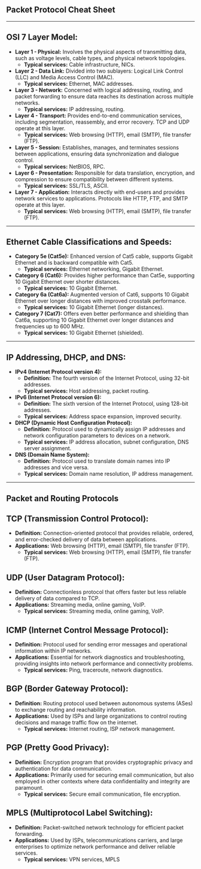 ## Packet Protocol Cheat Sheet

----------------------------------------------------

## OSI 7 Layer Model:
- **Layer 1 - Physical:** Involves the physical aspects of transmitting data, such as voltage levels, cable types, and physical network topologies.  
  - **Typical services:** Cable infrastructure, NICs.
- **Layer 2 - Data Link:** Divided into two sublayers: Logical Link Control (LLC) and Media Access Control (MAC).  
  - **Typical services:** Ethernet, MAC addresses.
- **Layer 3 - Network:** Concerned with logical addressing, routing, and packet forwarding to ensure data reaches its destination across multiple networks.  
  - **Typical services:** IP addressing, routing.
- **Layer 4 - Transport:** Provides end-to-end communication services, including segmentation, reassembly, and error recovery. TCP and UDP operate at this layer.  
  - **Typical services:** Web browsing (HTTP), email (SMTP), file transfer (FTP).
- **Layer 5 - Session:** Establishes, manages, and terminates sessions between applications, ensuring data synchronization and dialogue control.  
  - **Typical services:** NetBIOS, RPC.
- **Layer 6 - Presentation:** Responsible for data translation, encryption, and compression to ensure compatibility between different systems.  
  - **Typical services:** SSL/TLS, ASCII.
- **Layer 7 - Application:** Interacts directly with end-users and provides network services to applications. Protocols like HTTP, FTP, and SMTP operate at this layer.  
  - **Typical services:** Web browsing (HTTP), email (SMTP), file transfer (FTP).

----------------------------------------------------

## Ethernet Cable Classifications and Speeds:
- **Category 5e (Cat5e):** Enhanced version of Cat5 cable, supports Gigabit Ethernet and is backward compatible with Cat5.  
  - **Typical services:** Ethernet networking, Gigabit Ethernet.
- **Category 6 (Cat6):** Provides higher performance than Cat5e, supporting 10 Gigabit Ethernet over shorter distances.  
  - **Typical services:** 10 Gigabit Ethernet.
- **Category 6a (Cat6a):** Augmented version of Cat6, supports 10 Gigabit Ethernet over longer distances with improved crosstalk performance.  
  - **Typical services:** 10 Gigabit Ethernet (longer distances).
- **Category 7 (Cat7):** Offers even better performance and shielding than Cat6a, supporting 10 Gigabit Ethernet over longer distances and frequencies up to 600 MHz.  
  - **Typical services:** 10 Gigabit Ethernet (shielded).

----------------------------------------------------

## IP Addressing, DHCP, and DNS:
- **IPv4 (Internet Protocol version 4):** 
  - **Definition:** The fourth version of the Internet Protocol, using 32-bit addresses.
  - **Typical services:** Host addressing, packet routing.
- **IPv6 (Internet Protocol version 6):** 
  - **Definition:** The sixth version of the Internet Protocol, using 128-bit addresses.
  - **Typical services:** Address space expansion, improved security.
- **DHCP (Dynamic Host Configuration Protocol):**
  - **Definition:** Protocol used to dynamically assign IP addresses and network configuration parameters to devices on a network.
  - **Typical services:** IP address allocation, subnet configuration, DNS server assignment.
- **DNS (Domain Name System):**
  - **Definition:** Protocol used to translate domain names into IP addresses and vice versa.
  - **Typical services:** Domain name resolution, IP address management.

----------------------------------------------------

## Packet and Routing Protocols

## TCP (Transmission Control Protocol):
- **Definition:** Connection-oriented protocol that provides reliable, ordered, and error-checked delivery of data between applications.
- **Applications:** Web browsing (HTTP), email (SMTP), file transfer (FTP).
  - **Typical services:** Web browsing (HTTP), email (SMTP), file transfer (FTP).

## UDP (User Datagram Protocol):
- **Definition:** Connectionless protocol that offers faster but less reliable delivery of data compared to TCP.
- **Applications:** Streaming media, online gaming, VoIP.
  - **Typical services:** Streaming media, online gaming, VoIP.

## ICMP (Internet Control Message Protocol):
- **Definition:** Protocol used for sending error messages and operational information within IP networks.
- **Applications:** Essential for network diagnostics and troubleshooting, providing insights into network performance and connectivity problems.
  - **Typical services:** Ping, traceroute, network diagnostics.

## BGP (Border Gateway Protocol):
- **Definition:** Routing protocol used between autonomous systems (ASes) to exchange routing and reachability information.
- **Applications:** Used by ISPs and large organizations to control routing decisions and manage traffic flow on the internet.
  - **Typical services:** Internet routing, ISP network management.

## PGP (Pretty Good Privacy):
- **Definition:** Encryption program that provides cryptographic privacy and authentication for data communication.
- **Applications:** Primarily used for securing email communication, but also employed in other contexts where data confidentiality and integrity are paramount.
  - **Typical services:** Secure email communication, file encryption.

## MPLS (Multiprotocol Label Switching):
- **Definition:** Packet-switched network technology for efficient packet forwarding.
- **Applications:** Used by ISPs, telecommunications carriers, and large enterprises to optimize network performance and deliver reliable services.
  - **Typical services:** VPN services, MPLS


